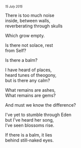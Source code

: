 <p style="margin:0; margin-top: -1.25rem">  
  <em>  
    <small><small>15 July 2015</small></small>  
  </em>  
</p>  

There is too much noise  
inside, between walls,  
reverberating through skulls  

Which grow empty.  

Is there not solace, rest  
from Self?  

Is there a balm?  

I have heard of places,  
heard tunes of theogony,  
but is there any calm?  

What remains are ashes,  
What remains are gems?  

And must we know the difference?  

I've yet to stumble through Eden  
but I've heard her song,  
I’ve seen blossoms rise.  

If there is a balm, it lies  
behind still-naked eyes.  